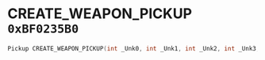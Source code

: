 # CREATE_WEAPON_PICKUP `0xBF0235B0`

```cpp
Pickup CREATE_WEAPON_PICKUP(int _Unk0, int _Unk1, int _Unk2, int _Unk3, int _Unk4, int _Unk5, int _Unk6);
```